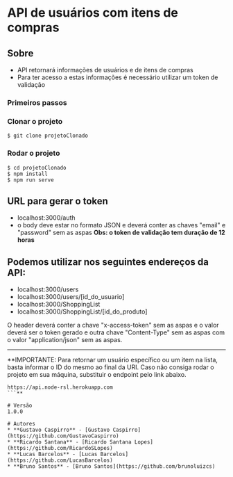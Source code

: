 # API de usuários com itens de compras

## Sobre

- API retornará informações de usuários e de itens de compras
- Para ter acesso a estas informações é necessário utilizar um token de validação

### Primeiros passos

### Clonar o projeto
```
$ git clone projetoClonado
```
### Rodar o projeto
```
$ cd projetoClonado
$ npm install
$ npm run serve
```
## URL para gerar o token
- localhost:3000/auth
- o body deve estar no formato JSON e deverá conter as chaves "email" e "password" sem as aspas
**Obs: o token de validação tem duração de 12 horas**

## Podemos utilizar nos seguintes endereços da API:

- localhost:3000/users
- localhost:3000/users/[id_do_usuario]
- localhost:3000/ShoppingList
- localhost:3000/ShoppingList/[id_do_produto]

O header deverá conter a chave "x-access-token" sem as aspas e o valor deverá ser o token gerado e outra chave "Content-Type" sem as aspas com o valor "application/json" sem as aspas.

---
**IMPORTANTE: Para retornar um usuário específico ou um item na lista, basta informar o ID do mesmo ao final da URI.
Caso não consiga rodar o projeto em sua máquina, substituir o endpoint pelo link abaixo.
```
https://api.node-rsl.herokuapp.com
```**

# Versão
1.0.0

# Autores 
* **Gustavo Caspirro** - [Gustavo Caspirro](https://github.com/GustavoCaspirro)
* **Ricardo Santana** - [Ricardo Santana Lopes](https://github.com/RicardoSLopes)
* **Lucas Barcelos** - [Lucas Barcelos](https://github.com/LucasBarcelos)
* **Bruno Santos** - [Bruno Santos](https://github.com/brunoluizcs)
